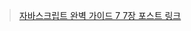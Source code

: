 > [자바스크립트 완벽 가이드 7 7장 포스트 링크](https://1-blue.github.io/posts/%EC%9E%90%EB%B0%94%EC%8A%A4%ED%81%AC%EB%A6%BD%ED%8A%B8-%EC%99%84%EB%B2%BD-%EA%B0%80%EC%9D%B4%EB%93%9C-7%EC%9E%A5/)